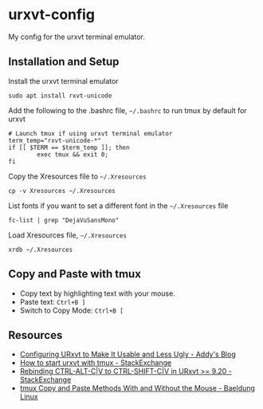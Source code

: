 # urxvt-config
My config for the urxvt terminal emulator.

## Installation and Setup 
Install the urxvt terminal emulator
```
sudo apt install rxvt-unicode
```

Add the following to the .bashrc file, `~/.bashrc` to run tmux by default for urxvt
```
# Launch tmux if using urxvt terminal emulator
term_temp="rxvt-unicode-*"
if [[ $TERM == $term_temp ]]; then
        exec tmux && exit 0;
fi
```

Copy the Xresources file to `~/.Xresources`
```
cp -v Xresources ~/.Xresources
```

List fonts if you want to set a different font in the `~/.Xresources` file
```
fc-list | grep "DejaVuSansMono"
```

Load Xresources file, `~/.Xresources`
```
xrdb ~/.Xresources
```

## Copy and Paste with tmux
- Copy text by highlighting text with your mouse.
- Paste text: `Ctrl+B ]`
- Switch to Copy Mode: `Ctrl+B [`

## Resources
- [Configuring URxvt to Make It Usable and Less Ugly - Addy's Blog](https://addy-dclxvi.github.io/post/configuring-urxvt/)
- [How to start urxvt with tmux - StackExchange](https://superuser.com/questions/1519805/how-to-start-urxvt-with-tmux)
- [Rebinding CTRL-ALT-C|V to CTRL-SHIFT-C|V in URxvt >= 9.20 - StackExchange](https://unix.stackexchange.com/questions/294337/rebinding-ctrl-alt-cv-to-ctrl-shift-cv-in-urxvt-9-20)
- [tmux Copy and Paste Methods With and Without the Mouse - Baeldung Linux](https://www.baeldung.com/linux/tmux-copy-paste-keyboard-mouse)
